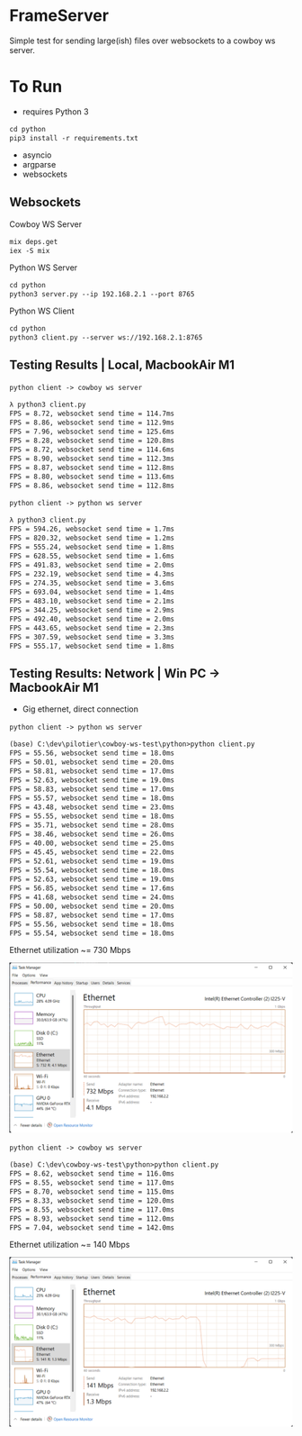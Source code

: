 # FrameServer

Simple test for sending large(ish) files over websockets to a cowboy ws server.

# To Run

- requires Python 3

```
cd python
pip3 install -r requirements.txt
```

- asyncio
- argparse
- websockets

## Websockets

Cowboy WS Server

```
mix deps.get
iex -S mix
```

Python WS Server

```
cd python
python3 server.py --ip 192.168.2.1 --port 8765
```

Python WS Client

```
cd python
python3 client.py --server ws://192.168.2.1:8765
```

## Testing Results | Local, MacbookAir M1

`python client -> cowboy ws server`

```
λ python3 client.py
FPS = 8.72, websocket send time = 114.7ms
FPS = 8.86, websocket send time = 112.9ms
FPS = 7.96, websocket send time = 125.6ms
FPS = 8.28, websocket send time = 120.8ms
FPS = 8.72, websocket send time = 114.6ms
FPS = 8.90, websocket send time = 112.3ms
FPS = 8.87, websocket send time = 112.8ms
FPS = 8.80, websocket send time = 113.6ms
FPS = 8.86, websocket send time = 112.8ms
```

`python client -> python ws server`

```
λ python3 client.py
FPS = 594.26, websocket send time = 1.7ms
FPS = 820.32, websocket send time = 1.2ms
FPS = 555.24, websocket send time = 1.8ms
FPS = 628.55, websocket send time = 1.6ms
FPS = 491.83, websocket send time = 2.0ms
FPS = 232.19, websocket send time = 4.3ms
FPS = 274.35, websocket send time = 3.6ms
FPS = 693.04, websocket send time = 1.4ms
FPS = 483.10, websocket send time = 2.1ms
FPS = 344.25, websocket send time = 2.9ms
FPS = 492.40, websocket send time = 2.0ms
FPS = 443.65, websocket send time = 2.3ms
FPS = 307.59, websocket send time = 3.3ms
FPS = 555.17, websocket send time = 1.8ms
```

## Testing Results: Network | Win PC -> MacbookAir M1

- Gig ethernet, direct connection

`python client -> python ws server`

```
(base) C:\dev\pilotier\cowboy-ws-test\python>python client.py
FPS = 55.56, websocket send time = 18.0ms
FPS = 50.01, websocket send time = 20.0ms
FPS = 58.81, websocket send time = 17.0ms
FPS = 52.63, websocket send time = 19.0ms
FPS = 58.83, websocket send time = 17.0ms
FPS = 55.57, websocket send time = 18.0ms
FPS = 43.48, websocket send time = 23.0ms
FPS = 55.55, websocket send time = 18.0ms
FPS = 35.71, websocket send time = 28.0ms
FPS = 38.46, websocket send time = 26.0ms
FPS = 40.00, websocket send time = 25.0ms
FPS = 45.45, websocket send time = 22.0ms
FPS = 52.61, websocket send time = 19.0ms
FPS = 55.54, websocket send time = 18.0ms
FPS = 52.63, websocket send time = 19.0ms
FPS = 56.85, websocket send time = 17.6ms
FPS = 41.68, websocket send time = 24.0ms
FPS = 50.00, websocket send time = 20.0ms
FPS = 58.87, websocket send time = 17.0ms
FPS = 55.56, websocket send time = 18.0ms
FPS = 55.54, websocket send time = 18.0ms
```

Ethernet utilization ~= 730 Mbps

![](./assets/python-ws-server.png)

`python client -> cowboy ws server`

```
(base) C:\dev\cowboy-ws-test\python>python client.py
FPS = 8.62, websocket send time = 116.0ms
FPS = 8.55, websocket send time = 117.0ms
FPS = 8.70, websocket send time = 115.0ms
FPS = 8.33, websocket send time = 120.0ms
FPS = 8.55, websocket send time = 117.0ms
FPS = 8.93, websocket send time = 112.0ms
FPS = 7.04, websocket send time = 142.0ms
```

Ethernet utilization ~= 140 Mbps

![](./assets/cowboy-ws-server.png)
